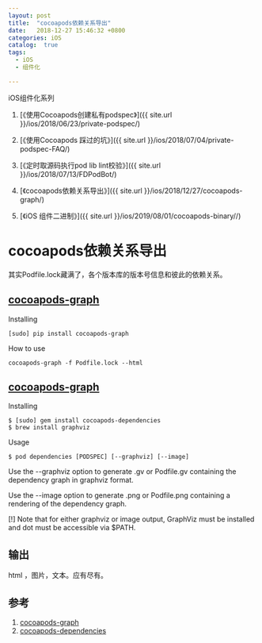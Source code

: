 ```yaml
---
layout: post
title:  "cocoapods依赖关系导出"
date:   2018-12-27 15:46:32 +0800
categories: iOS
catalog:  true
tags:
  - iOS 
  - 组件化 

---
```




iOS组件化系列

1.  [《使用Cocoapods创建私有podspec》]({{ site.url }}/ios/2018/06/23/private-podspec/) 

2.  [《使用Cocoapods 踩过的坑》]({{ site.url }}/ios/2018/07/04/private-podspec-FAQ/) 

3. [《定时取源码执行pod lib lint校验》]({{ site.url }}/ios/2018/07/13/FDPodBot/) 
4.  [《cocoapods依赖关系导出》]({{ site.url }}/ios/2018/12/27/cocoapods-graph/) 

5.  [《iOS 组件二进制》]({{ site.url }}/ios/2019/08/01/cocoapods-binary//) 



# cocoapods依赖关系导出

其实Podfile.lock藏满了，各个版本库的版本号信息和彼此的依赖关系。



## [cocoapods-graph](https://pypi.org/project/cocoapods-graph/)

Installing

~~~shell
[sudo] pip install cocoapods-graph
~~~

How to use

~~~shell
cocoapods-graph -f Podfile.lock --html
~~~

## [cocoapods-graph](https://pypi.org/project/cocoapods-graph/)

Installing

~~~shell
$ [sudo] gem install cocoapods-dependencies
$ brew install graphviz
~~~

Usage

~~~shell
$ pod dependencies [PODSPEC] [--graphviz] [--image]
~~~

Use the --graphviz option to generate <podspec name>.gv or Podfile.gv containing the dependency graph in graphviz format.

Use the --image option to generate <podspec name>.png or Podfile.png containing a rendering of the dependency graph.

[!] Note that for either graphviz or image output, GraphViz must be installed and dot must be accessible via $PATH.

## 输出

html ，图片，文本。应有尽有。

## 参考

1. [cocoapods-graph](https://pypi.org/project/cocoapods-graph/)
2. [cocoapods-dependencies](<https://github.com/segiddins/cocoapods-dependencies>)


